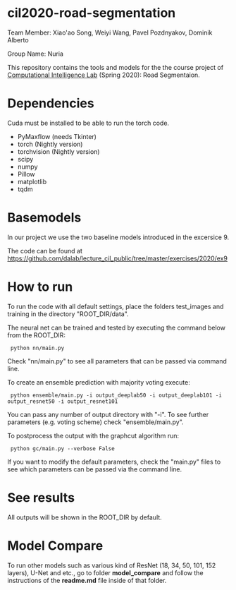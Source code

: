 # cil2020-road-segmentation

Team Member: Xiao'ao Song, Weiyi Wang, Pavel Pozdnyakov, Dominik Alberto

Group Name: Nuria

This repository contains the tools and models for the the course project of 
[Computational Intelligence Lab](http://da.inf.ethz.ch/teaching/2020/CIL/) (Spring 2020): Road Segmentaion.


# Dependencies

Cuda must be installed to be able to run the torch code.

* PyMaxflow (needs Tkinter)
* torch (Nightly version)
* torchvision (Nightly version)
* scipy
* numpy
* Pillow
* matplotlib
* tqdm

# Basemodels 

In our project we use the two baseline models introduced in the excersice 9.

The code can be found at https://github.com/dalab/lecture_cil_public/tree/master/exercises/2020/ex9

# How to run

To run the code with all default settings, place the folders test_images and training in the directory "ROOT_DIR/data".

The neural net can be trained and tested by executing the command below from the ROOT_DIR:

```
 python nn/main.py
```
Check "nn/main.py" to see all parameters that can be passed via command line.

To create an ensemble prediction with majority voting execute:

```
 python ensemble/main.py -i output_deeplab50 -i output_deeplab101 -i output_resnet50 -i output_resnet101
```
You can pass any number of output directory with "-i". To see further parameters (e.g. voting scheme) check "ensemble/main.py".

To postprocess the output with the graphcut algorithm run:

```
 python gc/main.py --verbose False
```

If you want to modify the default parameters, check the "main.py" files to see which parameters can be passed via the command line.

# See results

All outputs will be shown in the ROOT_DIR by default.

# Model Compare

To run other models such as various kind of ResNet (18, 34, 50, 101, 152 layers), U-Net and etc., go to folder **model_compare** and follow the instructions of the **readme.md** file inside of that folder.